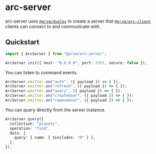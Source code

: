 # arc-server

arc-server uses [`@prsm/duplex`](https://github.com/node-prism/duplex) to create a server that [`@prsm/arc-client`](https://github.com/node-prism/arc-client) clients can connect to and communicate with.

## Quickstart

```typescript
import { ArcServer } from "@prsm/arc-server";

ArcServer.init({ host: "0.0.0.0", port: 3351, secure: false });
```

You can listen to command events.

```typescript
ArcServer.emitter.on("auth", ({ payload }) => { });
ArcServer.emitter.on("refresh", ({ payload }) => { });
ArcServer.emitter.on("query", ({ payload }) => { });
ArcServer.emitter.on("createUser", ({ payload }) => { });
ArcServer.emitter.on("removeUser", ({ payload }) => { });
```

You can query directly from the server instance.

```typescript
ArcServer.query({
  collection: "planets",
  operation: "find",
  data: {
    query: { name: { $includes: "M" } },
  },
});
```

